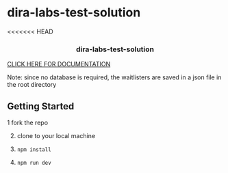 # dira-labs-test-solution
<<<<<<< HEAD


<p align="center">
  <h3 align="center">dira-labs-test-solution</h3>


[CLICK HERE FOR DOCUMENTATION](https://documenter.getpostman.com/view/11784799/UVeAw9Br)

Note: since no database is required, the waitlisters are saved in a json file in the root directory

<!-- GETTING STARTED -->
## Getting Started

1 fork the repo

2. clone to your local machine

3. ```npm install```

4. ```npm run dev```





